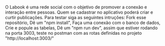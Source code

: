 O Labook é uma rede social com o objetivo de promover a conexão e interação entre pessoas. Quem se cadastrar no aplicativo poderá criar e curtir publicações.
Para testar siga as seguintes intruções:
Fork esse repositório,
Dê um "npm install", 
Faça uma conexão com o banco de dados, 
Crie e popule as tabelas,
Dê um "npm run dev", assim que estiver rodando na porta 3003, teste no postman com as rotas definidas no projeto "http://localhost:3003/"

